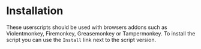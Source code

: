 # Installation

These userscripts should be used with browsers addons such as Violentmonkey, Firemonkey, Greasemonkey or Tampermonkey.
To install the script you can use the `Install` link next to the script version.
